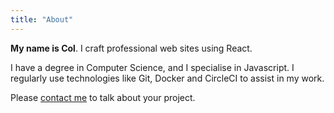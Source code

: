 ```yaml
---
title: "About"
--- 
```


**My name is Col**. I craft professional web sites using React.

I have a degree in Computer Science, and I specialise in Javascript. I regularly use technologies like Git, Docker and CircleCI to assist in my work.

Please [contact me](mailto:col@colw.io) to talk about your project.
